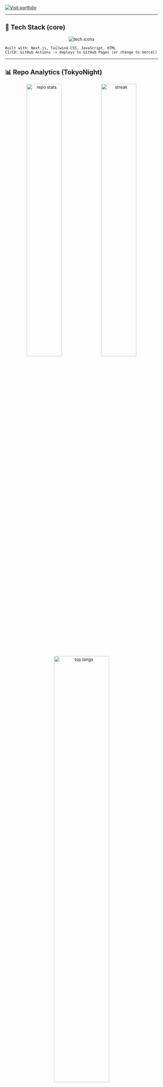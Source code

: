 <!--
================================================================================
🛰️  DEVMDAVE — "my-portfolio" Repo README (Visual Portfolio Mode — TokyoNight)
================================================================================
Repo: my-portfolio
Theme: TokyoNight (Electric Cyan / Indigo / Magenta)
All visuals are GitHub-safe (SVG / GIF / badges). Copy this entire block into
your portfolio repo's README.md. If you used the provided assets/logo.svg,
it will display at the top.
================================================================================
-->

<!-- =========================
   HERO / ANIMATED HEADER
   (Typing SVG + subtle neon divider)
   ========================= 

<p align="center">
  <img src="https://readme-typing-svg.herokuapp.com?font=Orbitron&size=28&duration=3200&pause=800&color=00FFF5&center=true&vCenter=true&width=780&lines=My+Portfolio+Dashboard;+Built+with+Next.js+%E2%80%A2+Tailwind+CSS" alt="typing" />
</p>

<p align="center">
  <img src="https://i.imgur.com/sq6D7Dk.gif" width="760" height="6" alt="neon divider"/>
</p>

---

## 🔷 About this repository
```text
This repository contains the source (static assets & deployment config)
for my portfolio website. It showcases featured projects, live demos,
and the tools I used to build the site (Next.js, Tailwind CSS, GitHub Actions).
The README itself is a visual showcase — TokyoNight themed.
```

---

## 🚀 Live preview
<p align="center">
  <!-- Shield acting as a button — replace URL if your live page differs -->
  <a href="https://devmdave.github.io/my-portfolio" target="_blank">
    <img src="https://img.shields.io/badge/🚀%20Visit%20My%20Portfolio-TokyoNight-00FFF5?style=for-the-badge&logo=vercel&logoColor=white" alt="Visit portfolio" />
  </a>
</p>

---

## 🧩 Tech Stack (core)
<p align="center">
  <img src="https://skillicons.dev/icons?i=nextjs,tailwind,js,html,githubactions,vercel&theme=dark" alt="tech icons" />
</p>

```text
Built with: Next.js, Tailwind CSS, JavaScript, HTML
CI/CD: GitHub Actions -> deploys to GitHub Pages (or change to Vercel)
```

---


## 📊 Repo Analytics (TokyoNight)
<p align="center">
  <img src="https://github-readme-stats.vercel.app/api?username=devmdave&repo=my-portfolio&show_icons=true&theme=tokyonight&hide_border=true" width="48%" alt="repo stats" />
  <img src="https://github-readme-streak-stats.herokuapp.com?user=devmdave&theme=tokyonight&hide_border=true" width="48%" alt="streak" />
</p>

<p align="center">
  <img src="https://github-readme-stats.vercel.app/api/top-langs/?username=devmdave&repo=my-portfolio&layout=compact&theme=tokyonight&hide_border=true" width="60%" alt="top langs" />
</p>

---

## 🔧 CI / Deployment (GitHub Actions)
```yaml
# Example: .github/workflows/deploy.yml
name: Build & Deploy
on:
  push:
    branches: [ main ]
jobs:
  build:
    runs-on: ubuntu-latest
    steps:
      - uses: actions/checkout@v3
      - name: Setup Node
        uses: actions/setup-node@v4
        with:
          node-version: 18
      - name: Install
        run: npm ci
      - name: Build
        run: npm run build
      - name: Deploy to GitHub Pages
        uses: peaceiris/actions-gh-pages@v3
        with:
          github_token: ${{ secrets.GITHUB_TOKEN }}
          publish_dir: ./out  # or .next if using export
```
---

## ⚡ Accessibility & Performance Notes
- Images & GIFs are optimized for web (keep under ~2MB each).
- Use `alt` tags for all images (done above).
- Tailwind provides responsive utilities — ensure hero images are responsive.

---

## 📬 Contact & Socials
<p align="center">
  <a href="https://github.com/devmdave" target="_blank"><img src="https://img.shields.io/badge/GitHub-181717.svg?style=for-the-badge&logo=github&logoColor=white" alt="github" /></a>
  <a href="https://linkedin.com/in/devmdave" target="_blank"><img src="https://img.shields.io/badge/LinkedIn-0077B5.svg?style=for-the-badge&logo=linkedin&logoColor=white" alt="linkedin" /></a>
  <a href="mailto:devmdave@example.com"><img src="https://img.shields.io/badge/Email-EA4335.svg?style=for-the-badge&logo=gmail&logoColor=white" alt="email" /></a>
</p>

---

## ✅ Setup checklist (how to use this README)
```text
1) Place custom GIFs and assets under assets/ (e.g., assets/header.gif, assets/project1.gif)
2) Update project links to your actual repo/demo URLs
3) Commit assets/logo.svg (if you want the holographic logo at top)
4) Commit README.md (this file) to the root of the repo my-portfolio
5) Push to GitHub — verify visuals on the repository page
```

---
